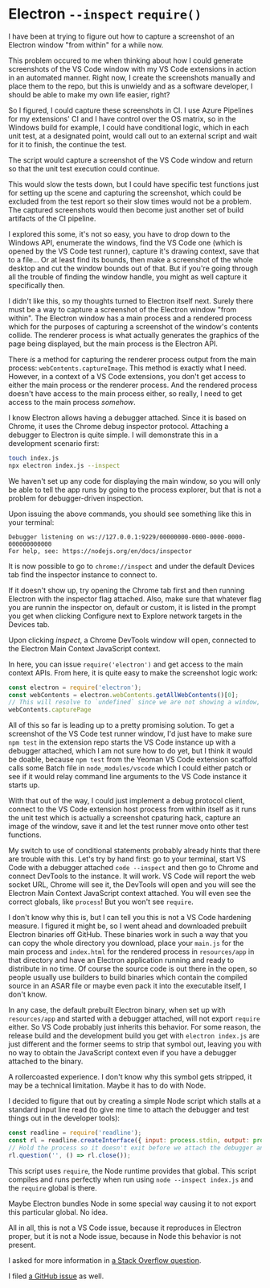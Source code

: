 # Electron `--inspect` `require()`

I have been at trying to figure out how to capture a screenshot of an Electron window "from within" for a while now.

This problem occured to me when thinking about how I could generate screenshots of the VS Code window with my VS Code
extensions in action in an automated manner. Right now, I create the screenshots manually and place them to the repo,
but this is unwieldy and as a software developer, I should be able to make my own life easier, right?

So I figured, I could capture these screenshots in CI. I use Azure Pipelines for my extensions' CI and I have control
over the OS matrix, so in the Windows build for example, I could have conditional logic, which in each unit test, at
a designated point, would call out to an external script and wait for it to finish, the continue the test.

The script would capture a screenshot of the VS Code window and return so that the unit test execution could continue.

This would slow the tests down, but I could have specific test functions just for setting up the scene and capturing
the screenshot, which could be excluded from the test report so their slow times would not be a problem. The captured
screenshots would then become just another set of build artifacts of the CI pipeline.

I explored this some, it's not so easy, you have to drop down to the Windows API, enumerate the windows, find the VS
Code one (which is opened by the VS Code test runner), capture it's drawing context, save that to a file… Or at least
find its bounds, then make a screenshot of the whole desktop and cut the window bounds out of that. But if you're
going through all the trouble of finding the window handle, you might as well capture it specifically then.

I didn't like this, so my thoughts turned to Electron itself next. Surely there must be a way to capture a screenshot
of the Electron window "from within". The Electron window has a main process and a rendered process which for the
purposes of capturing a screenshot of the window's contents collide. The renderer process is what actually generates
the graphics of the page being displayed, but the main process is the Electron API.

There _is_ a method for capturing the renderer process output from the main process: `webContents.captureImage`. This
method is exactly what I need. However, in a context of a VS Code extensions, you don't get access to either the main
process or the renderer process. And the rendered process doesn't have access to the main process either, so really,
I need to get access to the main process _somehow_.

I know Electron allows having a debugger attached. Since it is based on Chrome, it uses the Chrome debug inspector
protocol. Attaching a debugger to Electron is quite simple. I will demonstrate this in a development scenario first:

```sh
touch index.js
npx electron index.js --inspect
```

We haven't set up any code for displaying the main window, so you will only be able to tell the app runs by going to
the process explorer, but that is not a problem for debugger-driven inspection.

Upon issuing the above commands, you should see something like this in your terminal:

```
Debugger listening on ws://127.0.0.1:9229/00000000-0000-0000-0000-000000000000
For help, see: https://nodejs.org/en/docs/inspector
```

It is now possible to go to `chrome://inspect` and under the default Devices tab find the inspector instance to connect
to.

If it doesn't show up, try opening the Chrome tab first and then running Electron with the inspector flag attached. Also,
make sure that whatever flag you are runnin the inspector on, default or custom, it is listed in the prompt you get when
clicking Configure next to Explore network targets in the Devices tab.

Upon clicking *inspect*, a Chrome DevTools window will open, connected to the Electron Main Context JavaScript context.

In here, you can issue `require('electron')` and get access to the main context APIs. From here, it is quite easy to make
the screenshot logic work:

```js
const electron = require('electron');
const webContents = electron.webContents.getAllWebContents()[0];
// This will resolve to `undefined` since we are not showing a window, but would work if we were
webContents.capturePage
```

All of this so far is leading up to a pretty promising solution. To get a screenshot of the VS Code test runner window,
I'd just have to make sure `npm test` in the extension repo starts the VS Code instance up with a debugger attached,
which I am not sure how to do yet, but I think it would be doable, because `npm test` from the Yeoman VS Code extension
scaffold calls some Batch file in `node_modules/vscode` which I could either patch or see if it would relay command line
arguments to the VS Code instance it starts up.

With that out of the way, I could just implement a debug protocol client, connect to the VS Code extension host process
from within itself as it runs the unit test which is actually a screenshot cpaturing hack, capture an image of the window,
save it and let the test runner move onto other test functions.

My switch to use of conditional statements probably already hints that there are trouble with this. Let's try by hand
first: go to your terminal, start VS Code with a debugger attached `code --inspect` and then go to Chrome and connect
DevTools to the instance. It will work. VS Code will report the web socket URL, Chrome will see it, the DevTools will
open and you will see the Electron Main Context JavaScript context attached. You will even see the correct globals,
like `process`! But you won't see `require`.

I don't know why this is, but I can tell you this is not a VS Code hardening measure. I figured it might be, so I went
ahead and downloaded prebuilt Electron binaries off GitHub. These binaries work in such a way that you can copy the
whole directory you download, place your `main.js` for the main process and `index.html` for the rendered process in
`resources/app` in that directory and have an Electron application running and ready to distribute in no time. Of course
the source code is out there in the open, so people usually use builders to build binaries which contain the compiled
source in an ASAR file or maybe even pack it into the executable itself, I don't know.

In any case, the default prebuilt Electron binary, when set up with `resources/app` and started with a debugger attached,
will not export `require` either. So VS Code probably just inherits this behavior. For some reason, the release build
and the development build you get with `electron index.js` are just different and the former seems to strip that symbol
out, leaving you with no way to obtain the JavaScript context even if you have a debugger attached to the binary.

A rollercoasted experience. I don't know why this symbol gets stripped, it may be a technical limitation. Maybe it has
to do with Node.

I decided to figure that out by creating a simple Node script which stalls at a standard input line read (to give me time
to attach the debugger and test things out in the developer tools):

```js
const readline = require('readline');
const rl = readline.createInterface({ input: process.stdin, output: process.stdout });
// Hold the process so it doesn't exit before we attach the debugger and have a go
rl.question('', () => rl.close());
```

This script uses `require`, the Node runtime provides that global. This script compiles and runs perfectly when run using
`node --inspect index.js` and the `require` global is there.

Maybe Electron bundles Node in some special way causing it to not export this particular global. No idea.

All in all, this is not a VS Code issue, because it reproduces in Electron proper, but it is not a Node issue, because in
Node this behavior is not present.

I asked for more information in [a Stack Overflow question](https://stackoverflow.com/q/56182168/2715716).

I filed [a GitHub issue](https://github.com/electron/electron/issues/18334) as well.

